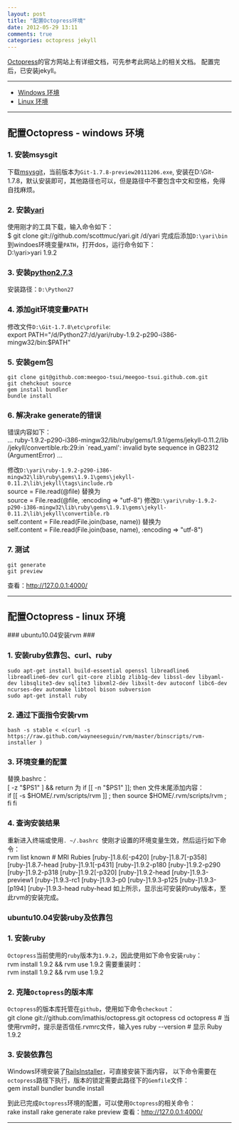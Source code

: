 ```yaml
---
layout: post
title: "配置Octopress环境"
date: 2012-05-29 13:11
comments: true
categories: octopress jekyll
---
```


[Octopress](http://octopress.org)的官方网站上有详细文档，可先参考此网站上的相关文档。
配置完后，已安装jekyll。

<hr />

<!---
################################################################################
-->
*    [Windows 环境](#windows)
*    [Linux 环境](#linux)
<hr />

<!---
################################################################################
-->
<h2 id="windows">配置Octopress - windows 环境</h2>

### 1. 安装msysgit ###
下载[msysgit](http://code.google.com/p/msysgit/downloads/list)，当前版本为`Git-1.7.8-preview20111206.exe`,
安装在D:\Git-1.7.8，默认安装即可，其他路径也可以，但是路径中不要包含中文和空格，免得自找麻烦。

### 2. 安装[yari](https://github.com/scottmuc/yari) ###
使用刚才的工具下载，输入命令如下：    
	$ git clone git://github.com/scottmuc/yari.git /d/yari
完成后添加`D:\yari\bin`到windoes环境变量`PATH`，打开dos，运行命令如下：    
	D:\yari>yari 1.9.2

### 3. 安装[python2.7.3](http://www.python.org/getit/) ###
安装路径：`D:\Python27`

### 4. 添加git环境变量PATH ###
修改文件`D:\Git-1.7.8\etc\profile`:    
	export PATH="/d/Python27:/d/yari/ruby-1.9.2-p290-i386-mingw32/bin:$PATH"

### 5. 安装gem包 ###
	git clone git@github.com:meegoo-tsui/meegoo-tsui.github.com.git
	git chehckout source
	gem install bundler
	bundle install

### 6. 解决rake generate的错误 ###
错误内容如下：    
	...
	ruby-1.9.2-p290-i386-mingw32/lib/ruby/gems/1.9.1/gems/jekyll-0.11.2/lib
	/jekyll/convertible.rb:29:in `read_yaml': invalid byte sequence in GB2312 (ArgumentError)
	...

修改`D:\yari\ruby-1.9.2-p290-i386-mingw32\lib\ruby\gems\1.9.1\gems\jekyll-0.11.2\lib\jekyll\tags\include.rb`    
	source = File.read(@file)
替换为    
	source = File.read(@file, :encoding => "utf-8")
修改`D:\yari\ruby-1.9.2-p290-i386-mingw32\lib\ruby\gems\1.9.1\gems\jekyll-0.11.2\lib\jekyll\convertible.rb`     
	self.content = File.read(File.join(base, name))
替换为    
	self.content = File.read(File.join(base, name), :encoding => "utf-8")	
	
### 7. 测试 ###
	git generate
	git preview

查看：http://127.0.0.1:4000/
<hr />

<!---
################################################################################
-->
<h2 id="linux">配置Octopress - linux 环境</h2>
### ubuntu10.04安装rvm ###

### 1. 安装ruby依靠包、curl、ruby ###
	sudo apt-get install build-essential openssl libreadline6 libreadline6-dev curl git-core zlib1g zlib1g-dev libssl-dev libyaml-dev libsqlite3-dev sqlite3 libxml2-dev libxslt-dev autoconf libc6-dev ncurses-dev automake libtool bison subversion
	sudo apt-get install ruby

### 2. 通过下面指令安装rvm ###
	bash -s stable < <(curl -s https://raw.github.com/wayneeseguin/rvm/master/binscripts/rvm-installer )

### 3. 环境变量的配置 ###
替换.bashrc：    
	[ -z "$PS1" ] && return
为   
	if [[ -n "$PS1" ]]; then
文件末尾添加内容：    
	if [[ -s $HOME/.rvm/scripts/rvm ]] ; then source $HOME/.rvm/scripts/rvm ; fi
	fi

### 4. 查询安装结果 ###
重新进入终端或使用`. ~/.bashrc `使刚才设置的环境变量生效，然后运行如下命令：    
	rvm list known
	# MRI Rubies
	[ruby-]1.8.6[-p420]
	[ruby-]1.8.7[-p358]
	[ruby-]1.8.7-head
	[ruby-]1.9.1[-p431]
	[ruby-]1.9.2-p180
	[ruby-]1.9.2-p290
	[ruby-]1.9.2-p318
	[ruby-]1.9.2[-p320]
	[ruby-]1.9.2-head
	[ruby-]1.9.3-preview1
	[ruby-]1.9.3-rc1
	[ruby-]1.9.3-p0
	[ruby-]1.9.3-p125
	[ruby-]1.9.3-[p194]
	[ruby-]1.9.3-head
	ruby-head
如上所示，显示出可安装的ruby版本，至此rvm的安装完成。

### ubuntu10.04安装ruby及依靠包 ###

### 1. 安装ruby ###
`Octopress`当前使用的`ruby`版本为`1.9.2`，因此使用如下命令安装`ruby`：    
	rvm install 1.9.2 && rvm use 1.9.2
需要重装时：   
	rvm install 1.9.2 && rvm use 1.9.2

### 2. 克隆`Octopress`的版本库 ###
`Octopress`的版本库托管在`github`，使用如下命令`checkout`：    
	git clone git://github.com/imathis/octopress.git octopress
	cd octopress    # 当使用rvm时，提示是否信任.rvmrc文件，输入yes
	ruby --version  # 显示 Ruby 1.9.2

### 3. 安装依靠包 ###
Windows环境安装了[RailsInstaller](http://railsinstaller.org/)，可直接安装下面内容，
以下命令需要在`octopress`路径下执行，版本的锁定需要此路径下的`Gemfile`文件：   
	gem install bundler
	bundle install

到此已完成`Octopress`环境的配置，可以使用`Octopress`的相关命令：    
	rake install
	rake generate
	rake preview
查看：http://127.0.0.1:4000/
<hr />
